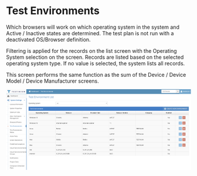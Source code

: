 # Test Environments

Which browsers will work on which operating system in the system and Active / Inactive states are determined. The test plan is not run with a deactivated OS/Browser definition.&#x20;

&#x20;

Filtering is applied for the records on the list screen with the Operating System selection on the screen. Records are listed based on the selected operating system type. If no value is selected, the system lists all records.&#x20;

&#x20;

This screen performs the same function as the sum of the Device / Device Model / Device Manufacturer screens.&#x20;



![](../../../.gitbook/assets/TestEnvironmentList.png)
